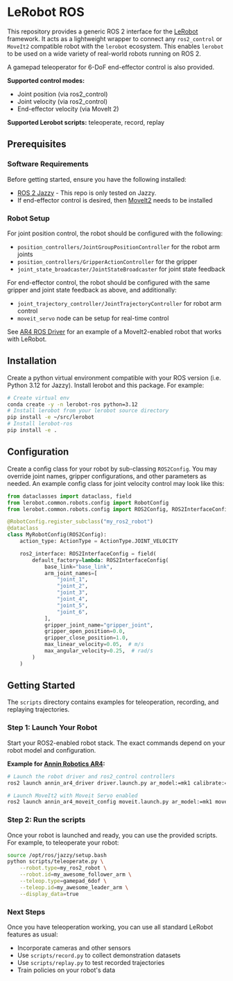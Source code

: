 # LeRobot ROS

This repository provides a generic ROS 2 interface for the [LeRobot](https://github.com/huggingface/lerobot) framework. It acts as a lightweight wrapper to connect any `ros2_control` or `MoveIt2` compatible robot with the `lerobot` ecosystem. This enables `lerobot` to be used on a wide variety of real-world robots running on ROS 2.

A gamepad teleoperator for 6-DoF end-effector control is also provided.

**Supported control modes:**

- Joint position (via ros2_control)
- Joint velocity (via ros2_control)
- End-effector velocity (via MoveIt 2)

**Supported Lerobot scripts:** teleoperate, record, replay

## Prerequisites

### Software Requirements

Before getting started, ensure you have the following installed:

- [ROS 2 Jazzy](https://docs.ros.org/en/jazzy/Installation.html) - This repo is only tested on Jazzy.
- If end-effector control is desired, then [MoveIt2](https://moveit.ai/install-moveit2/binary) needs to be installed

### Robot Setup

For joint position control, the robot should be configured with the following:

- `position_controllers/JointGroupPositionController` for the robot arm joints
- `position_controllers/GripperActionController` for the gripper
- `joint_state_broadcaster/JointStateBroadcaster` for joint state feedback

For end-effector control, the robot should be configured with the same gripper and joint state feedback as above, and additionally:

- `joint_trajectory_controller/JointTrajectoryController` for robot arm control
- `moveit_servo` node can be setup for real-time control

See [AR4 ROS Driver](https://github.com/ycheng517/ar4_ros_driver) for an example of a MoveIt2-enabled robot that works with LeRobot.

## Installation

Create a python virtual environment compatible with your ROS version (i.e. Python 3.12 for Jazzy). Install lerobot and this package. For example:

```bash
# Create virtual env
conda create -y -n lerobot-ros python=3.12
# Install lerobot from your lerobot source directory
pip install -e ~/src/lerobot
# Install lerobot-ros
pip install -e .
```

## Configuration

Create a config class for your robot by sub-classing `ROS2Config`.
You may override joint names, gripper configurations, and other parameters as needed.
An example config class for joint velocity control may look like this:

```python
from dataclasses import dataclass, field
from lerobot.common.robots.config import RobotConfig
from lerobot.common.robots.config import ROS2Config, ROS2InterfaceConfig

@RobotConfig.register_subclass("my_ros2_robot")
@dataclass
class MyRobotConfig(ROS2Config):
    action_type: ActionType = ActionType.JOINT_VELOCITY

    ros2_interface: ROS2InterfaceConfig = field(
        default_factory=lambda: ROS2InterfaceConfig(
            base_link="base_link",
            arm_joint_names=[
                "joint_1",
                "joint_2",
                "joint_3",
                "joint_4",
                "joint_5",
                "joint_6",
            ],
            gripper_joint_name="gripper_joint",
            gripper_open_position=0.0,
            gripper_close_position=1.0,
            max_linear_velocity=0.05,  # m/s
            max_angular_velocity=0.25,  # rad/s
        )
    )
```

## Getting Started

The `scripts` directory contains examples for teleoperation, recording, and replaying trajectories.

### Step 1: Launch Your Robot

Start your ROS2-enabled robot stack. The exact commands depend on your robot model and configuration.

**Example for [Annin Robotics AR4](https://github.com/ycheng517/ar4_ros_driver):**

```bash
# Launch the robot driver and ros2_control controllers
ros2 launch annin_ar4_driver driver.launch.py ar_model:=mk1 calibrate:=True

# Launch MoveIt2 with Moveit Servo enabled
ros2 launch annin_ar4_moveit_config moveit.launch.py ar_model:=mk1 moveit_servo:=True
```

### Step 2: Run the scripts

Once your robot is launched and ready, you can use the provided scripts. For example, to teleoperate your robot:

```bash
source /opt/ros/jazzy/setup.bash
python scripts/teleoperate.py \
    --robot.type=my_ros2_robot \
    --robot.id=my_awesome_follower_arm \
    --teleop.type=gamepad_6dof \
    --teleop.id=my_awesome_leader_arm \
    --display_data=true
```

### Next Steps

Once you have teleoperation working, you can use all standard LeRobot features as usual:

- Incorporate cameras and other sensors
- Use `scripts/record.py` to collect demonstration datasets
- Use `scripts/replay.py` to test recorded trajectories
- Train policies on your robot's data
